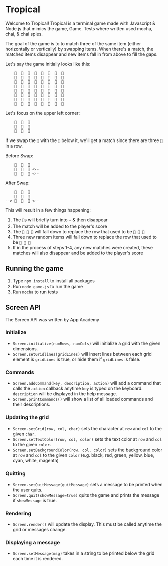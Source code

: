 # Tropical
Welcome to Tropical!
Tropical is a terminal game made with Javascript & Node.js that mimics the game, Game. Tests where written used mocha, chai, & chai spies.

The goal of the game is to to match three of the same item (either horizontally or vertically) by swapping items. When there's a match, the matched items disappear and new items fall in from above to fill the gaps.

Let's say the game initially looks like this:
```
    🍉  🥝  🍓  🍉  🥝  🥥  🥝  🥥  
    🍓  🥥  🥥  🥝  🍓  🥝  🥥  🍓  
    🥥  🥥  🍓  🥝  🍉  🍉  🍓  🥥  
    🍉  🥝  🥥  🍓  🍓  🍉  🥝  🥥  
    🥥  🍉  🥥  🍓  🥥  🍓  🍉  🍓  
    🥥  🍉  🥝  🍉  🥝  🍉  🍓  🍓  
    🍓  🥥  🍉  🥝  🥥  🍓  🍓  🥝  
    🍓  🍓  🥥  🍉  🍓  🍉  🥝  🍉
```

Let's focus on the upper left corner: 
```
    🍉  🥝  🍓
    🍓  🥥  🥥
    🥥  🥥  🍓
```


If we swap the `🥥` with the `🍓` below it, we'll get a match since there are three `🥥` in a row.

Before Swap:               
```
    🍉  🥝  🍓             
    🍓  🥥  🥥 <--         
    🥥  🥥  🍓 <--     
```

After Swap: 
```
    🍉  🥝  🍓
    🍓  🥥  🍓
--> 🥥  🥥  🥥 <--
```

This will result in a few things happening:
1) The `🥥`s will briefly turn into `⭐️` & then disappear
2) The match will be added to the player's score
3) The `🍓 🥥 🍓` will fall down to replace the row that used to be `🥥 🥥 🥥`
4) Three new random items will fall down to replace the row that used to be `🍓 🥥 🍓`
5) If in the process of steps 1-4, any new matches were created, 
   these matches will also disappear and be added to the player's score


## Running the game
1. Type `npm install` to install all packages
2. Run `node game.js` to run the game
3. Run `mocha` to run tests


## Screen API 
The Screen API was written by App Academy

### Initialize
* `Screen.initialize(numRows, numCols)` will initialize a grid with the given
  dimensions.
* `Screen.setGridlines(gridLines)` will insert lines between each grid element
  is `gridLines` is true, or hide them if `gridLines` is false.

### Commands
* `Screen.addCommand(key, description, action)` will add a command that calls
  the `action` callback anytime `key` is typed on the keyboard. `description`
  will be displayed in the help message.
* `Screen.printCommands()` will show a list of all loaded commands and their
  descriptions.

### Updating the grid
* `Screen.setGrid(row, col, char)` sets the character at `row` and `col` to
  the given `char`.
* `Screen.setTextColor(row, col, color)` sets the text color at `row` and
  `col` to the given `color`.
* `Screen.setBackgroundColor(row, col, color)` sets the background color at
  `row` and `col` to the given `color` (e.g. black, red, green, yellow, blue, cyan, white, magenta)

### Quitting
* `Screen.setQuitMessage(quitMessage)` sets a message to be printed when the
  user quits.
* `Screen.quit(showMessage=true)` quits the game and prints the message if
  `showMessage` is true.

### Rendering
* `Screen.render()` will update the display. This must be called anytime the
  grid or messages change.

### Displaying a message
* `Screen.setMessage(msg)` takes in a string to be printed below the grid each
  time it is rendered.
